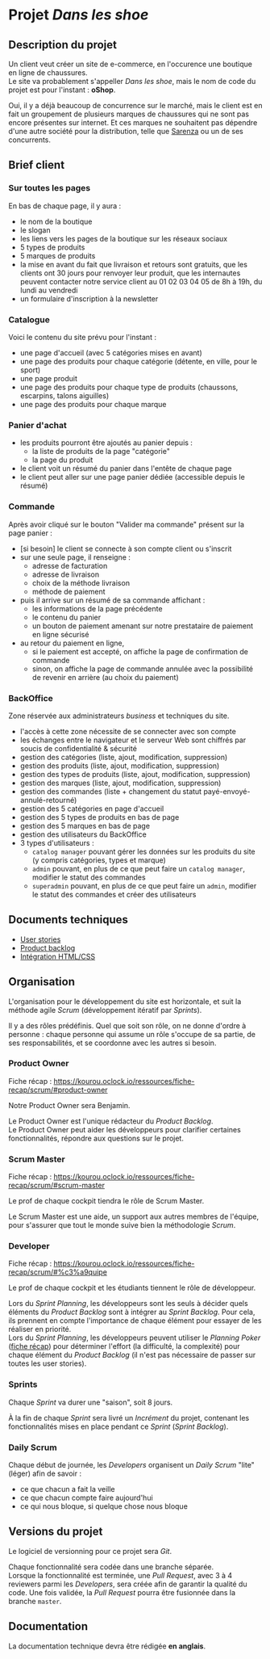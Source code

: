 # Projet _Dans les shoe_

## Description du projet

Un client veut créer un site de e-commerce, en l'occurence une boutique en ligne de chaussures.  
Le site va probablement s'appeller _Dans les shoe_, mais le nom de code du projet est pour l'instant : **oShop**.

Oui, il y a déjà beaucoup de concurrence sur le marché, mais le client est en fait un groupement de plusieurs marques de chaussures qui ne sont pas encore présentes sur internet. Et ces marques ne souhaitent pas dépendre d'une autre société pour la distribution, telle que [Sarenza](https://fr.wikipedia.org/wiki/Sarenza) ou un de ses concurrents.

## Brief client

### Sur toutes les pages

En bas de chaque page, il y aura :

- le nom de la boutique
- le slogan
- les liens vers les pages de la boutique sur les réseaux sociaux
- 5 types de produits
- 5 marques de produits
- la mise en avant du fait que livraison et retours sont gratuits, que les clients ont 30 jours pour renvoyer leur produit, que les internautes peuvent contacter notre service client au 01 02 03 04 05 de 8h à 19h, du lundi au vendredi
- un formulaire d'inscription à la newsletter

### Catalogue

Voici le contenu du site prévu pour l'instant :

- une page d'accueil (avec 5 catégories mises en avant)
- une page des produits pour chaque catégorie (détente, en ville, pour le sport)
- une page produit
- une page des produits pour chaque type de produits (chaussons, escarpins, talons aiguilles)
- une page des produits pour chaque marque

### Panier d'achat

- les produits pourront être ajoutés au panier depuis :
  - la liste de produits de la page "catégorie"
  - la page du produit
- le client voit un résumé du panier dans l'entête de chaque page
- le client peut aller sur une page panier dédiée (accessible depuis le résumé)

### Commande

Après avoir cliqué sur le bouton "Valider ma commande" présent sur la page panier :

- [si besoin] le client se connecte à son compte client ou s'inscrit
- sur une seule page, il renseigne :
  - adresse de facturation
  - adresse de livraison
  - choix de la méthode livraison
  - méthode de paiement
- puis il arrive sur un résumé de sa commande affichant :
  - les informations de la page précédente
  - le contenu du panier
  - un bouton de paiement amenant sur notre prestataire de paiement en ligne sécurisé
- au retour du paiement en ligne,
  - si le paiement est accepté, on affiche la page de confirmation de commande
  - sinon, on affiche la page de commande annulée avec la possibilité de revenir en arrière (au choix du paiement)

### BackOffice

Zone réservée aux administrateurs _business_ et techniques du site.

- l'accès à cette zone nécessite de se connecter avec son compte
- les échanges entre le navigateur et le serveur Web sont chiffrés par soucis de confidentialité & sécurité
- gestion des catégories (liste, ajout, modification, suppression)
- gestion des produits (liste, ajout, modification, suppression)
- gestion des types de produits (liste, ajout, modification, suppression)
- gestion des marques (liste, ajout, modification, suppression)
- gestion des commandes (liste + changement du statut payé-envoyé-annulé-retourné)
- gestion des 5 catégories en page d'accueil
- gestion des 5 types de produits en bas de page
- gestion des 5 marques en bas de page
- gestion des utilisateurs du BackOffice
- 3 types d'utilisateurs :
  - `catalog manager` pouvant gérer les données sur les produits du site (y compris catégories, types et marque)
  - `admin` pouvant, en plus de ce que peut faire un `catalog manager`, modifier le statut des commandes
  - `superadmin` pouvant, en plus de ce que peut faire un `admin`, modifier le statut des commandes et créer des utilisateurs

## Documents techniques

- [User stories](docs/user_stories.md)
- [Product backlog](docs/product_backlog.md)
- [Intégration HTML/CSS](docs/html-css/)

## Organisation

L'organisation pour le développement du site est horizontale, et suit la méthode agile _Scrum_ (développement itératif par _Sprints_).

Il y a des rôles prédéfinis. Quel que soit son rôle, on ne donne d'ordre à personne : chaque personne qui assume un rôle s'occupe de sa partie, de ses responsabilités, et se coordonne avec les autres si besoin.

### Product Owner

Fiche récap : https://kourou.oclock.io/ressources/fiche-recap/scrum/#product-owner

Notre Product Owner sera Benjamin. 

Le Product Owner est l'unique rédacteur du _Product Backlog_.  
Le Product Owner peut aider les développeurs pour clarifier certaines fonctionnalités, répondre aux questions sur le projet.

### Scrum Master

Fiche récap : https://kourou.oclock.io/ressources/fiche-recap/scrum/#scrum-master

Le prof de chaque cockpit tiendra le rôle de Scrum Master.

Le Scrum Master est une aide, un support aux autres membres de l'équipe, pour s'assurer que tout le monde suive bien la méthodologie _Scrum_.

### Developer

Fiche récap : https://kourou.oclock.io/ressources/fiche-recap/scrum/#%c3%a9quipe

Le prof de chaque cockpit et les étudiants tiennent le rôle de développeur.

Lors du _Sprint Planning_, les développeurs sont les seuls à décider quels éléments du _Product Backlog_ sont à intégrer au _Sprint Backlog_. Pour cela, ils prennent en compte l'importance de chaque élément pour essayer de les réaliser en priorité.  
Lors du _Sprint Planning_, les développeurs peuvent utiliser le _Planning Poker_ ([fiche récap](https://kourou.oclock.io/ressources/fiche-recap/scrum/#sprint-planning)) pour déterminer l'effort (la difficulté, la complexité) pour chaque élément du _Product Backlog_ (il n'est pas nécessaire de passer sur toutes les user stories).

### Sprints

Chaque _Sprint_ va durer une "saison", soit 8 jours.

À la fin de chaque _Sprint_ sera livré un _Incrément_ du projet, contenant les fonctionnalités mises en place pendant ce _Sprint_ (_Sprint Backlog_).

### Daily Scrum

Chaque début de journée, les _Developers_ organisent un _Daily Scrum_ "lite" (léger) afin de savoir :

- ce que chacun a fait la veille
- ce que chacun compte faire aujourd'hui
- ce qui nous bloque, si quelque chose nous bloque

## Versions du projet

Le logiciel de versionning pour ce projet sera _Git_.

Chaque fonctionnalité sera codée dans une branche séparée.  
Lorsque la fonctionnalité est terminée, une _Pull Request_, avec 3 à 4 reviewers parmi les _Developers_, sera créée afin de garantir la qualité du code. Une fois validée, la _Pull Request_ pourra être fusionnée dans la branche `master`.

## Documentation

La documentation technique devra être rédigée **en anglais**.

